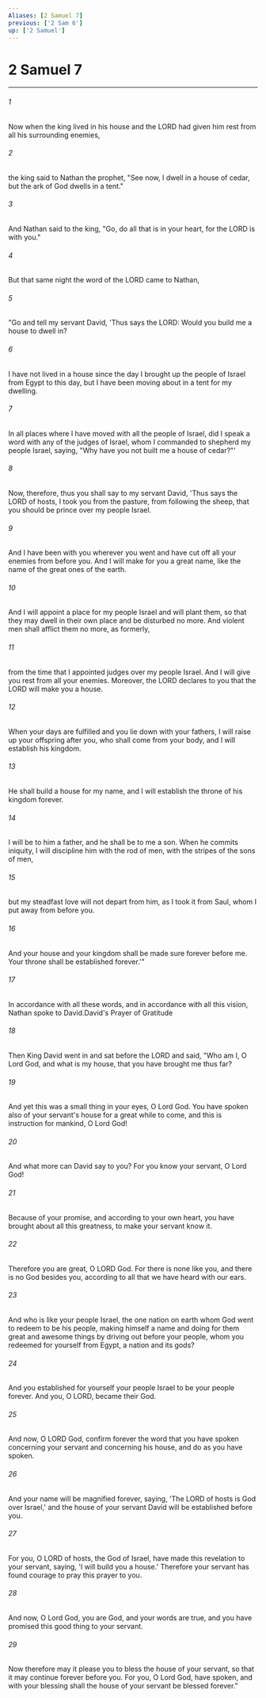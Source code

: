 ```yaml
---
Aliases: [2 Samuel 7]
previous: ['2 Sam 6']
up: ['2 Samuel']
---
```

# 2 Samuel 7

***

 

###### 1 
Now when the king lived in his house and the LORD had given him rest from all his surrounding enemies, 
 

###### 2 
the king said to Nathan the prophet, "See now, I dwell in a house of cedar, but the ark of God dwells in a tent." 
 

###### 3 
And Nathan said to the king, "Go, do all that is in your heart, for the LORD is with you."
 
 

###### 4 
But that same night the word of the LORD came to Nathan, 
 

###### 5 
"Go and tell my servant David, 'Thus says the LORD: Would you build me a house to dwell in? 
 

###### 6 
I have not lived in a house since the day I brought up the people of Israel from Egypt to this day, but I have been moving about in a tent for my dwelling. 
 

###### 7 
In all places where I have moved with all the people of Israel, did I speak a word with any of the judges of Israel, whom I commanded to shepherd my people Israel, saying, "Why have you not built me a house of cedar?"' 
 

###### 8 
Now, therefore, thus you shall say to my servant David, 'Thus says the LORD of hosts, I took you from the pasture, from following the sheep, that you should be prince over my people Israel. 
 

###### 9 
And I have been with you wherever you went and have cut off all your enemies from before you. And I will make for you a great name, like the name of the great ones of the earth. 
 

###### 10 
And I will appoint a place for my people Israel and will plant them, so that they may dwell in their own place and be disturbed no more. And violent men shall afflict them no more, as formerly, 
 

###### 11 
from the time that I appointed judges over my people Israel. And I will give you rest from all your enemies. Moreover, the LORD declares to you that the LORD will make you a house. 
 

###### 12 
When your days are fulfilled and you lie down with your fathers, I will raise up your offspring after you, who shall come from your body, and I will establish his kingdom. 
 

###### 13 
He shall build a house for my name, and I will establish the throne of his kingdom forever. 
 

###### 14 
I will be to him a father, and he shall be to me a son. When he commits iniquity, I will discipline him with the rod of men, with the stripes of the sons of men, 
 

###### 15 
but my steadfast love will not depart from him, as I took it from Saul, whom I put away from before you. 
 

###### 16 
And your house and your kingdom shall be made sure forever before me. Your throne shall be established forever.'" 
 

###### 17 
In accordance with all these words, and in accordance with all this vision, Nathan spoke to David.David's Prayer of Gratitude
 
 

###### 18 
Then King David went in and sat before the LORD and said, "Who am I, O Lord God, and what is my house, that you have brought me thus far? 
 

###### 19 
And yet this was a small thing in your eyes, O Lord God. You have spoken also of your servant's house for a great while to come, and this is instruction for mankind, O Lord God! 
 

###### 20 
And what more can David say to you? For you know your servant, O Lord God! 
 

###### 21 
Because of your promise, and according to your own heart, you have brought about all this greatness, to make your servant know it. 
 

###### 22 
Therefore you are great, O LORD God. For there is none like you, and there is no God besides you, according to all that we have heard with our ears. 
 

###### 23 
And who is like your people Israel, the one nation on earth whom God went to redeem to be his people, making himself a name and doing for them great and awesome things by driving out before your people, whom you redeemed for yourself from Egypt, a nation and its gods? 
 

###### 24 
And you established for yourself your people Israel to be your people forever. And you, O LORD, became their God. 
 

###### 25 
And now, O LORD God, confirm forever the word that you have spoken concerning your servant and concerning his house, and do as you have spoken. 
 

###### 26 
And your name will be magnified forever, saying, 'The LORD of hosts is God over Israel,' and the house of your servant David will be established before you. 
 

###### 27 
For you, O LORD of hosts, the God of Israel, have made this revelation to your servant, saying, 'I will build you a house.' Therefore your servant has found courage to pray this prayer to you. 
 

###### 28 
And now, O Lord God, you are God, and your words are true, and you have promised this good thing to your servant. 
 

###### 29 
Now therefore may it please you to bless the house of your servant, so that it may continue forever before you. For you, O Lord God, have spoken, and with your blessing shall the house of your servant be blessed forever."
 
